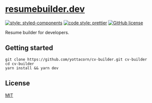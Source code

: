 # [resumebuilder.dev](https://www.resumebuilder.dev)

[![style: styled-components](https://img.shields.io/badge/style-%F0%9F%92%85%20styled--components-orange.svg?colorB=daa357&colorA=db748e)](https://github.com/styled-components/styled-components)
[![code style: prettier](https://img.shields.io/badge/code_style-prettier-ff69b4.svg)](https://github.com/prettier/prettier)
[![GitHub license](https://img.shields.io/badge/license-MIT-blue.svg)](https://github.com/yottacorn/resume-builder/blob/master/LICENSE)

Resume builder for developers.

## Getting started

```
git clone https://github.com/yottacorn/cv-builder.git cv-builder
cd cv-builder
yarn install && yarn dev
```

## License

[MIT](./LICENSE)
